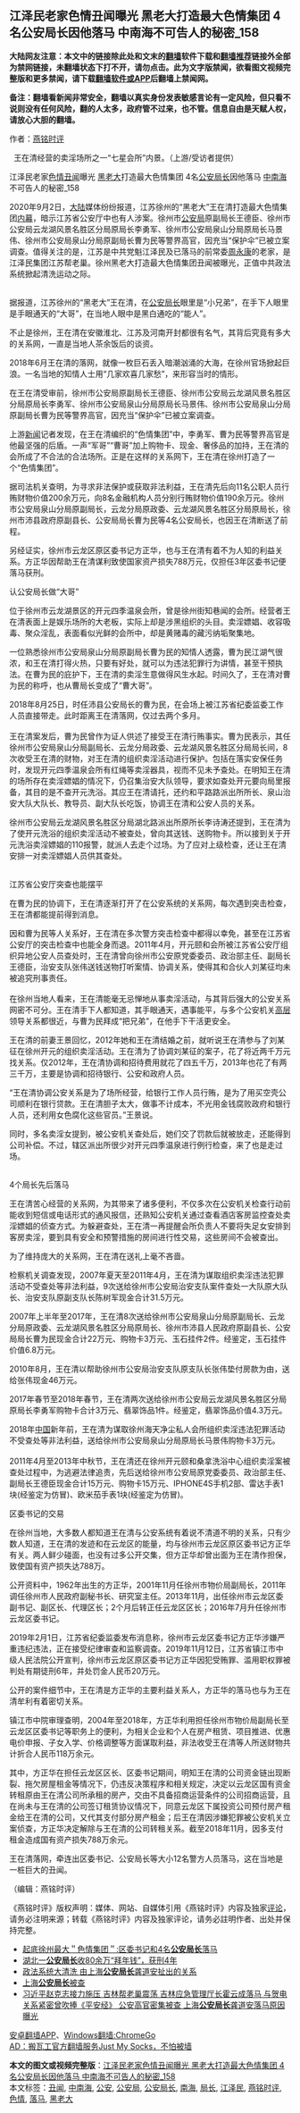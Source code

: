  <h2>江泽民老家色情丑闻曝光 黑老大打造最大色情集团 4名公安局长因他落马 中南海不可告人的秘密_158</h2> <p class="notice"><b>大陆网友注意：本文中的链接除此处和文末的<a href="https://github.com/bannedbook/fanqiang" >翻墙</a>软件下载和<a href="https://github.com/killgcd/justmysocks/blob/master/README.md">翻墙推荐</a>链接外全部为禁网链接，未翻墙状态下打不开，请勿点击。此为文字版禁闻，欲看图文视频完整版和更多禁闻，请下载<a href="https://github.com/bannedbook/fanqiang">翻墙软件或APP</a>后翻墙上禁闻网。</p><p>备注：翻墙看新闻非常安全，翻墙以真实身份发表敏感言论有一定风险，但只看不说则没有任何风险，翻的人太多，政府管不过来，也不管。信息自由是天赋人权，请放心大胆的翻墙。</b></p>  <div class="entry"> <p>作者：<a href="https://www.bannedbook.org/bnews/tag/%e7%87%95%e9%93%ad%e6%97%b6%e8%af%84/" class="st_tag internal_tag" rel="tag" title="标签 燕铭时评 下的日志">燕铭时评</a> </p> <p></p> <p>&nbsp; 王在清经营的卖淫场所之一&#8220;七星会所&#8221;内景&#12290;&#65288;上游/受访者提供&#65289;</p> <p>江泽民老家<a href="https://www.bannedbook.org/bnews/tag/%E8%89%B2%E6%83%85/" class="st_tag internal_tag" rel="tag" title="标签 色情 下的日志">色情</a><a href="https://www.bannedbook.org/bnews/tag/%e4%b8%91%e9%97%bb/" class="st_tag internal_tag" rel="tag" title="标签 丑闻 下的日志">丑闻</a>曝光 <a href="https://www.bannedbook.org/bnews/tag/%e9%bb%91%e8%80%81%e5%a4%a7/" class="st_tag internal_tag" rel="tag" title="标签 黑老大 下的日志">黑老大</a>打造最大色情集团 4名<a href="https://www.bannedbook.org/bnews/tag/%e5%85%ac%e5%ae%89/" class="st_tag internal_tag" rel="tag" title="标签 公安 下的日志">公安</a><a href="https://www.bannedbook.org/bnews/tag/%E5%B1%80%E9%95%BF/" class="st_tag internal_tag" rel="tag" title="标签 局长 下的日志">局长</a>因他落马 <a href="https://www.bannedbook.org/bnews/tag/%e4%b8%ad%e5%8d%97%e6%b5%b7/" class="st_tag internal_tag" rel="tag" title="标签 中南海 下的日志">中南海</a>不可告人的秘密_158 </p> <p>2020年9月2日&#65292;<span class='wp_keywordlink_affiliate'><a href="https://www.bannedbook.org/" title="大陆" target="_blank">大陆</a></span>媒体纷纷报道&#65292;江苏徐州的&#8220;黑老大&#8221;王在清打造最大色情集团<span class='wp_keywordlink_affiliate'><a href="https://www.bannedbook.org/bnews/ccpdope/" title="中共高层内幕" target="_blank">内幕</a></span>&#65292;暗示江苏省公安厅中也有人涉案&#12290;徐州市<a href="https://www.bannedbook.org/bnews/tag/%e5%85%ac%e5%ae%89%e5%b1%80/" class="st_tag internal_tag" rel="tag" title="标签 公安局 下的日志">公安局</a>原副局长王德臣&#12289;徐州市公安局云龙湖风景名胜区分局原局长李勇军&#12289;徐州市公安局泉山分局原局长马景伟&#12289;徐州市公安局泉山分局原副局长曹为民等警界高官&#65292;因充当&#8220;保护伞&#8221;已被立案调查&#12290;值得关注的是&#65292;江苏是中共党魁江泽民及已落马的前常委<span class='wp_keywordlink'><a href="https://www.bannedbook.org/forum2/topic2891.html" title="《周永康其人》《周永康传》" target="_blank">周永康</a></span>的老家&#65292;是江泽民集团江苏帮老巢&#12290;徐州黑老大打造最大色情集团丑闻被曝光&#65292;正值中共政法系统掀起清洗运动之际&#12290;<br />&nbsp;</p> <p> 据报道&#65292;江苏徐州的&#8220;黑老大&#8221;王在清&#65292;在<a href="https://www.bannedbook.org/bnews/tag/%E5%85%AC%E5%AE%89%E5%B1%80%E9%95%BF/" class="st_tag internal_tag" rel="tag" title="标签 公安局长 下的日志">公安局长</a>眼里是&#8220;小兄弟&#8221;&#65292;在手下人眼里是手眼通天的&#8220;大哥&#8221;&#65292;在当地人眼中是黑白通吃的&#8220;能人&#8221;&#12290;</p> <p>不止是徐州&#65292;王在清在安徽淮北&#12289;江苏及河南开封都很有名气&#65292;其背后究竟有多大的关系网&#65292;一直是当地人茶余饭后的谈资&#12290;</p> <p>2018年6月王在清的落网&#65292;就像一枚巨石丢入暗潮汹涌的大海&#65292;在徐州官场掀起巨浪&#12290;一名当地的知情人士用&#8220;几家欢喜几家愁&#8221;&#65292;来形容当时的情形&#12290;</p> <p>在王在清受审前&#65292;徐州市公安局原副局长王德臣&#12289;徐州市公安局云龙湖风景名胜区分局原局长李勇军&#12289;徐州市公安局泉山分局原局长马景伟&#12289;徐州市公安局泉山分局原副局长曹为民等警界高官&#65292;因充当&#8220;保护伞&#8221;已被立案调查&#12290;</p> <p>上游<span class='wp_keywordlink_affiliate'><a href="https://www.bannedbook.org/" title="新闻">新闻</a></span>记者发现&#65292;在王在清编织的&#8220;色情集团&#8221;中&#65292;李勇军&#12289;曹为民等警界高官是他最坚强的后盾&#12290;一声&#8220;军哥&#8221;&#8220;曹哥&#8221;加上购物卡&#12289;现金&#12289;奢侈品的加持&#65292;王在清的会所成了不合法的合法场所&#12290;正是在这样的关系网下&#65292;王在清在徐州打造了一个&#8220;色情集团&#8221;&#12290;</p>  <p>据司法机关查明&#65292;为寻求非法保护或获取非法利益&#65292;王在清先后向11名公职人员行贿财物价值200余万元&#65292;向8名金融机构人员分别行贿财物价值190余万元&#12290;徐州市公安局泉山分局原副局长&#65292;云龙分局原政委&#12289;云龙湖风景名胜区分局原局长&#65292;徐州市沛县政府原副县长&#12289;公安局局长曹为民等4名公安局长&#65292;也因王在清断送了前程&#12290;</p> <p>另经证实&#65292;徐州市云龙区原区委书记方正华&#65292;也与王在清有着不为人知的利益关系&#12290;方正华因帮助王在清谋利致使国家资产损失788万元&#65292;仅担任3年区委书记便落马获刑&#12290; </p> <p> 认公安局长做&#8220;大哥&#8221;</p> <p>位于徐州市云龙湖景区的开元四季温泉会所&#65292;曾是徐州街知巷闻的会所&#12290;经营者王在清表面上是娱乐场所的大老板&#65292;实际上却是涉黑组织的头目&#12290;卖淫嫖娼&#12289;收容吸毒&#12289;聚众淫乱&#65292;表面看似光鲜的会所中&#65292;却是黄赌毒的藏污纳垢聚集地&#12290;</p> <p>一位熟悉徐州市公安局泉山分局原副局长曹为民的知情人透露&#65292;曹为民江湖气很浓&#65292;和王在清打得火热&#65292;只要有好处&#65292;就可以为违法犯罪行为讲情&#65292;甚至干预执法&#12290;在曹为民的庇护下&#65292;王在清的卖淫生意做得风生水起&#12290;时间久了&#65292;王在清对曹为民的称呼&#65292;也从曹局长变成了&#8220;曹大哥&#8221;&#12290; </p> <p>2018年8月25日&#65292;时任沛县公安局长的曹为民&#65292;在会场上被江苏省纪委监委工作人员直接带走&#12290;此时距离王在清落网&#65292;仅过去两个多月&#12290;<br />&nbsp; <br />王在清案发后&#65292;曹为民曾作为证人供述了接受王在清行贿事实&#12290;曹为民表示&#65292;其任徐州市公安局泉山分局副局长&#12289;云龙分局政委&#12289;云龙湖风景名胜区分局局长间&#65292;8次收受王在清的财物&#65292;对王在清的组织卖淫活动进行保护&#12290;包括在落实安保任务时&#65292;发现开元四季温泉会所有红绳等卖淫器具&#65292;视而不见未予查处&#12290;在明知王在清的场所存在卖淫嫖娼的情况下&#65292;仍召集治安大队领导&#65292;要求如查处开元要向局里报备&#65292;其目的是不查开元洗浴&#12290;其应王在清请托&#65292;还约和平路路派出所所长&#12289;泉山治安大队大队长&#12289;教导员&#12289;副大队长吃饭&#65292;协调王在清和公安人员的关系&#12290;</p> <p>徐州市公安局云龙湖风景名胜区分局湖北路派出所原所长李诗涛还提到&#65292;王在清为了使开元洗浴的组织卖淫活动不被查处&#65292;曾向其送钱&#12289;送购物卡&#12290;所以接到关于开元洗浴卖淫嫖娼的110报警&#65292;就派人去走个过场&#12290;为了应对上级检查&#65292;还让王在清安排一对卖淫嫖娼人员供其查处&#12290;<br />&nbsp;</p> <p> 江苏省公安厅突查也能摆平</p> <p>在曹为民的协调下&#65292;王在清逐渐打开了在公安系统的关系网&#65292;每次遇到突击检查&#65292;王在清都能提前得到消息&#12290;</p> <p>因和曹为民等人关系好&#65292;王在清在多次警方突击检查中都得以幸免&#65292;甚至在江苏省公安厅的突击检查中也能全身而退&#12290;2011年4月&#65292;开元颐和会所被江苏省公安厅组织异地公安人员查处时&#65292;王在清曾向徐州市公安原党委委员&#12289;政治部主任&#12289;副局长王德臣&#65292;治安支队张伟送钱送物打听案情&#12289;协调关系&#65292;使得其和合伙人刘某征均未被追究刑事责任&#12290;<br />&nbsp;<br />在徐州当地人看来&#65292;王在清能毫无忌惮地从事卖淫活动&#65292;与其背后强大的公安关系网密不可分&#12290;王在清手下人都知道&#65292;其手眼通天&#65292;遇事能平&#65292;与多个公安机关<span class='wp_keywordlink_affiliate'><a href="https://www.bannedbook.org/bnews/ccpdope/" title="中共高层内幕" target="_blank">高层</a></span>领导关系都很近&#65292;与曹为民拜成&#8220;把兄弟&#8221;&#65292;在他手下干活更安全&#12290;</p>  <p>王在清的前妻王景回忆&#65292;2012年她和王在清结婚之前&#65292;就听说王在清参与了刘某征在徐州开元的组织卖淫活动&#12290;王在清为了协调刘某征的案子&#65292;花了将近两千万元找关系&#12290;仅2012年&#65292;王在清协调和招待费用就花了四五千万&#65292;2013年也花了有两三千万&#65292;主要是协调和招待银行&#12289;公安和政府人员&#12290;</p> <p>&#8220;王在清协调公安关系是为了场所经营&#65292;给银行工作人员行贿&#65292;是为了用买空壳公司顺利在银行贷款&#12290;王在清胆子太大&#65292;做事不计成本&#65292;不光用金钱腐败政府和银行人员&#65292;还利用女色腐化这些官员&#12290;&#8221;王景说&#12290;</p> <p>同时&#65292;多名卖淫女提到&#65292;被公安机关查处后&#65292;她们交了罚款后就被放走&#65292;还能得到公司补偿&#12290;不过&#65292;辖区派出所很少对开元四季温泉进行例行检查&#65292;来了也是走过场&#12290;<br />&nbsp;</p> <p> 4个局长先后落马</p> <p>王在清苦心经营的关系网&#65292;为其带来了诸多便利&#65292;不仅多次在公安机关检查行动前能收到短信或电话形式的通风报信&#65292;还熟知公安机关通过查看酒店客房监控查处卖淫嫖娼的侦查方式&#12290;为躲避查处&#65292;王在清一再提醒会所负责人不要将失足女安排到客房卖淫&#65292;要到具有安全和预警措施的房间进行性交易&#65292;这些房间不会被查出&#12290;</p> <p>为了维持庞大的关系网&#65292;王在清在送礼上毫不吝啬&#12290;</p> <p>检察机关调查发现&#65292;2007年夏天至2011年4月&#65292;王在清为谋取组织卖淫违法犯罪活动不受查处等非法利益&#65292;9次送给徐州市公安局治安支队案件查处一大队原大队长&#12289;治安支队原副支队长陈树军现金合计31.5万元&#12290;</p> <p>2007年上半年至2017年&#65292;王在清8次送给徐州市公安局泉山分局原副局长&#12289;云龙分局原政委&#12289;云龙湖风景名胜区分局原局长&#12289;徐州市沛县人民政府原副县长&#12289;公安局局长曹为民现金合计22万元&#12289;购物卡3万元&#12289;玉石挂件2件&#12290;经鉴定&#65292;玉石挂件价值6.8万元&#12290;</p> <p>2010年8月&#65292;王在清以帮助徐州市公安局治安支队原支队长张伟垫付房款为由&#65292;送给张伟现金46万元&#12290;</p> <p>2017年春节至2018年春节&#65292;王在清两次送给徐州市公安局云龙湖风景名胜区分局原局长李勇军购物卡合计3万元&#12289;翡翠饰品1件&#12290;经鉴定&#65292;翡翠饰品价值4.3万元&#12290;</p>  <p> 2018年<span class='wp_keywordlink_affiliate'><a href="https://www.bannedbook.org/" title="中国" target="_blank">中国</a></span>新年前&#65292;王在清为谋取徐州海天净尘私人会所组织卖淫违法犯罪活动不受查处等非法利益&#65292;送给徐州市公安局泉山分局原局长马景伟购物卡3万元&#12290;<br />&nbsp; <br />2011年4月至2013年中秋节&#65292;王在清还在徐州开元颐和桑拿洗浴中心组织卖淫案被查处过程中&#65292;为逃避法律追责&#65292;先后送给徐州市公安局原党委委员&#12289;政治部主任&#12289;副局长王德臣现金合计15万元&#12289;购物卡15万元&#12289;IPHONE4S手机2部&#12289;雷达手表1块(经鉴定为仿冒)&#12289;欧米茄手表1块(经鉴定为仿冒)&#12290; </p> <p>区委书记的交易</p> <p>在徐州当地&#65292;大多数人都知道王在清与公安系统有着说不清道不明的关系&#65292;只有少数人知道&#65292;王在清的发迹和在云龙区的能量&#65292;均与徐州市云龙区原区委书记方正华有关&#12290;两人鲜少碰面&#65292;也没有过多公开交集&#65292;但方正华却曾出面为王在清作担保&#65292;致使国有资产损失达788万&#12290;</p> <p>公开资料中&#65292;1962年出生的方正华&#65292;2001年11月任徐州市物价局副局长&#65292;2011年调任徐州市人民政府副秘书长&#12289;研究室主任&#12290;2013年11月&#65292;出任徐州市云龙区委副书记&#12289;副区长&#12289;代理区长&#65307;2个月后转正任云龙区区长&#65307;2016年7月升任徐州市云龙区委书记&#12290;</p> <p>2019年2月1日&#65292;江苏省纪委监委发布消息称&#65292;徐州市云龙区委书记方正华涉嫌严重违纪违法&#65292;正在接受纪律审查和监察调查&#12290;2019年11月12日&#65292;江苏省镇江市中级人民法院公开宣判&#65292;徐州市云龙区原区委书记方正华因犯受贿罪&#12289;滥用职权罪被判处有期徒刑6年&#65292;并处罚金人民币20万元&#12290;</p> <p> 公开的案件细节中&#65292;王在清是方正华的主要利益关系人&#65292;方正华的落马也与为王在清牟利有着密切关系&#12290;</p> <p>镇江市中院审理查明&#65292;2004年至2018年&#65292;方正华利用担任徐州市物价局副局长至云龙区区委书记等职务上的便利&#65292;为相关企业和个人在房产租赁&#12289;项目推进&#12289;优惠电价申报&#12289;子女入学&#12289;价格调整等方面谋取利益&#65292;非法收受王在清等人所送财物共计折合人民币118万余元&#12290;</p> <p>其中&#65292;方正华在担任云龙区区长&#12289;区委书记期间&#65292;明知王在清的公司资金链出现断裂&#12289;拖欠房屋租金等情况下&#65292;仍违反决策程序和相关规定&#65292;决定以云龙区国有资金转租原由王在清公司所承租的房产&#65292;交由不具备招商运营条件的公司招商运营&#65292;且在尚未与王在清的公司签订租赁协议情况下&#65292;同意云龙区下属投资公司预付房产租金给王在清的公司&#65292;又代其支付部分房产租金&#65307;后王在清因涉嫌犯罪被公安机关立案侦查&#65292;方正华决定解除与王在清的公司转租关系&#12290;截至2018年11月&#65292;因多支付租金造成国有资产损失788万余元&#12290;</p> <p>王在清落网&#65292;牵连出区委书记&#12289;公安局长等大小12名警方人员落马&#65292;这在当地是一桩巨大的丑闻&#12290;</p> <p>&#65288;编辑&#65306;燕铭时评&#65289;&nbsp;</p>  <p>&#12298;燕铭时评&#12299;版权声明&#65306;媒体&#12289;网站&#12289;自媒体引用&#12298;燕铭时评&#12299;内容及独家<span class='wp_keywordlink_affiliate'><a href="https://www.bannedbook.org/bnews/comments/" title="新闻评论" target="_blank">评论</a></span>&#65292;请务必注明来源&#65307;转载&#12298;燕铭时评&#12299;内容及独家评论&#65292;请务必註明作者&#12289;出处并保持完整&#12290;</p> <ul class='op-related-articles' title='相关阅读'> <li><a href='https://www.bannedbook.org/bnews/baitai/20200902/1389668.html' target='_blank'>起底徐州最大＂色情集团＂:区委书记和4名<b>公安局长</b>落马</a></li> <li><a href='https://www.bannedbook.org/bnews/baitai/20200901/1389149.html' target='_blank'>湖北一<b>公安局长</b>收80余万“拜年钱”，获刑4年</a></li> <li><a href='https://www.bannedbook.org/bnews/headline/20200824/1384942.html' target='_blank'>政法系统大清洗 由上海<b>公安局长</b>龚道安扯出的关系</a></li> <li><a href='https://www.bannedbook.org/bnews/baitai/20200821/1383476.html' target='_blank'>上海<b>公安局长</b>被查</a></li> <li><a href='https://www.bannedbook.org/bnews/comments/20200820/1383006.html' target='_blank'>习近平赵克志接力施压 吉林帮老巢震荡 吉林应急管理厅长霍云成落马 与贺电关系紧密曾吹捧《平安经》 公安高官密集被查 上海<b>公安局长</b>龚道安落马原因曝光</a></li> </ul> <p class="texttj"> <a href="https://github.com/bannedbook/fanqiang/wiki/%E7%A6%81%E9%97%BB%E7%BD%91%E5%AE%89%E5%8D%93%E7%BF%BB%E5%A2%99%E6%96%B0%E9%97%BBAPP" target="_blank">安卓翻墙APP</a>、<a href="https://github.com/bannedbook/fanqiang/wiki/Chrome%E4%B8%80%E9%94%AE%E7%BF%BB%E5%A2%99%E5%8C%85" target="_blank">Windows翻墙:ChromeGo</a><br/> <a href="https://github.com/killgcd/justmysocks/blob/master/README.md" target="_blank">AD：搬瓦工官方翻墙服务Just My Socks，不怕被墙</a> </p><p></p><a name='sharetosocial'></a>         <div><b>本文的图文或视频完整版</b>：<a href='https://www.bannedbook.org/bnews/comments/20200902/1389821.html'>江泽民老家色情丑闻曝光 黑老大打造最大色情集团 4名公安局长因他落马 中南海不可告人的秘密_158</a></div>  </div><!--END ENTRY--> <div class="postfooter"> <div>本文标签：<a href="https://www.bannedbook.org/bnews/tag/%e4%b8%91%e9%97%bb/" rel="tag">丑闻</a>, <a href="https://www.bannedbook.org/bnews/tag/%e4%b8%ad%e5%8d%97%e6%b5%b7/" rel="tag">中南海</a>, <a href="https://www.bannedbook.org/bnews/tag/%e5%85%ac%e5%ae%89/" rel="tag">公安</a>, <a href="https://www.bannedbook.org/bnews/tag/%e5%85%ac%e5%ae%89%e5%b1%80/" rel="tag">公安局</a>, <a href="https://www.bannedbook.org/bnews/tag/%E5%85%AC%E5%AE%89%E5%B1%80%E9%95%BF/" rel="tag">公安局长</a>, <a href="https://www.bannedbook.org/bnews/tag/%e5%8d%97%e6%b5%b7/" rel="tag">南海</a>, <a href="https://www.bannedbook.org/bnews/tag/%E5%B1%80%E9%95%BF/" rel="tag">局长</a>, <a href="https://www.bannedbook.org/bnews/tag/%e6%b1%9f%e6%b3%bd%e6%b0%91/" rel="tag">江泽民</a>, <a href="https://www.bannedbook.org/bnews/tag/%e7%87%95%e9%93%ad%e6%97%b6%e8%af%84/" rel="tag">燕铭时评</a>, <a href="https://www.bannedbook.org/bnews/tag/%E8%89%B2%E6%83%85/" rel="tag">色情</a>, <a href="https://www.bannedbook.org/bnews/tag/%E8%90%BD%E9%A9%AC/" rel="tag">落马</a>, <a href="https://www.bannedbook.org/bnews/tag/%e9%bb%91%e8%80%81%e5%a4%a7/" rel="tag">黑老大</a></div>  </div><!--END POSTFOOTER--> 